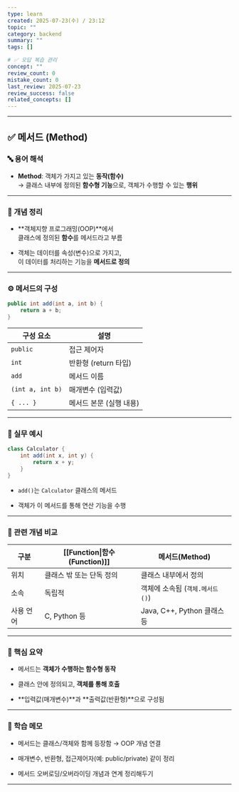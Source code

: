 ```yaml
---
type: learn
created: 2025-07-23(수) / 23:12
topic: ""
category: backend
summary: ""
tags: []

# ✅ 오답 복습 관리
concept: ""
review_count: 0
mistake_count: 0
last_review: 2025-07-23
review_success: false
related_concepts: []
---
```

---

## ✅ 메서드 (Method)

### 🔤 용어 해석

- **Method**: 객체가 가지고 있는 **동작(함수)**  
    → 클래스 내부에 정의된 **함수형 기능**으로, 객체가 수행할 수 있는 **행위**
    

---

### 📌 개념 정리

- **객체지향 프로그래밍(OOP)**에서  
    클래스에 정의된 **함수**를 메서드라고 부름
    
- 객체는 데이터를 속성(변수)으로 가지고,  
    이 데이터를 처리하는 기능을 **메서드로 정의**
    

---

### ⚙️ 메서드의 구성

```java
public int add(int a, int b) {
    return a + b;
}
```

|구성 요소|설명|
|---|---|
|`public`|접근 제어자|
|`int`|반환형 (return 타입)|
|`add`|메서드 이름|
|`(int a, int b)`|매개변수 (입력값)|
|`{ ... }`|메서드 본문 (실행 내용)|

---

### 💬 실무 예시

```java
class Calculator {
    int add(int x, int y) {
        return x + y;
    }
}
```

- `add()`는 `Calculator` 클래스의 메서드
    
- 객체가 이 메서드를 통해 연산 기능을 수행
    

---

### 🔁 관련 개념 비교

| 구분    | [[Function\|함수(Function)]] | 메서드(Method)             |
| ----- | -------------------------- | ----------------------- |
| 위치    | 클래스 밖 또는 단독 정의             | 클래스 내부에서 정의             |
| 소속    | 독립적                        | 객체에 소속됨 (`객체.메서드()`)    |
| 사용 언어 | C, Python 등                | Java, C++, Python 클래스 등 |

---

### 🎯 핵심 요약

- 메서드는 **객체가 수행하는 함수형 동작**
    
- 클래스 안에 정의되고, **객체를 통해 호출**
    
- **입력값(매개변수)**과 **출력값(반환형)**으로 구성됨
    

---

### 🧠 학습 메모

- 메서드는 클래스/객체와 함께 등장함 → OOP 개념 연결
    
- 매개변수, 반환형, 접근제어자(예: public/private) 같이 정리
    
- 메서드 오버로딩/오버라이딩 개념과 연계 정리해두기
    

---